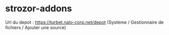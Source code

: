 # strozor-addons

Url du depot : <a href="https://turbet.nalo-corp.net/depot" target="_blank">https://turbet.nalo-corp.net/depot</a> (Système / Gestionnaire de fichiers / Ajouter une source)
